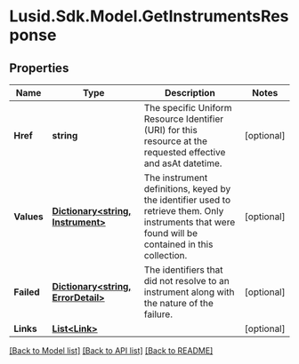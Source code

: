 # Lusid.Sdk.Model.GetInstrumentsResponse

## Properties

Name | Type | Description | Notes
------------ | ------------- | ------------- | -------------
**Href** | **string** | The specific Uniform Resource Identifier (URI) for this resource at the requested effective and asAt datetime. | [optional] 
**Values** | [**Dictionary&lt;string, Instrument&gt;**](Instrument.md) | The instrument definitions, keyed by the identifier used to retrieve them. Only instruments that were found will be contained in this collection. | [optional] 
**Failed** | [**Dictionary&lt;string, ErrorDetail&gt;**](ErrorDetail.md) | The identifiers that did not resolve to an instrument along with the nature of the failure. | [optional] 
**Links** | [**List&lt;Link&gt;**](Link.md) |  | [optional] 

[[Back to Model list]](../README.md#documentation-for-models) [[Back to API list]](../README.md#documentation-for-api-endpoints) [[Back to README]](../README.md)

